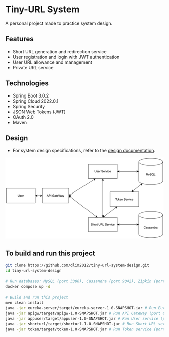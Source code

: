 # Tiny-URL System
A personal project made to practice system design.

## Features
* Short URL generation and redirection service
* User registration and login with JWT authentication
* User URL allowance and management
* Private URL service

## Technologies
* Spring Boot 3.0.2
* Spring Cloud 2022.0.1
* Spring Security
* JSON Web Tokens (JWT)
* OAuth 2.0
* Maven

## Design
* For system design specifications, refer to the [design documentation](https://github.com/dlim2012/tiny-url-system-design/blob/main/Design%20doc.pdf).

<p align="center">
  <img src="diagram.png" width="700" title="hover text">
</p>

## To build and run this project
```bash
git clone https://github.com/dlim2012/tiny-url-system-design.git
cd tiny-url-system-design

# Run databases: MySQL (port 3306), Cassandra (port 9042), Zipkin (port 9411)
docker compose up -d

# Build and run this project
mvn clean install
java -jar eureka-server/target/eureka-server-1.0-SNAPSHOT.jar # Run Eureka Server (port 8761)
java -jar apigw/target/apigw-1.0-SNAPSHOT.jar # Run API Gateway (port 80)
java -jar appuser/target/appuser-1.0-SNAPSHOT.jar # Run User service (port 8081)
java -jar shorturl/target/shorturl-1.0-SNAPSHOT.jar # Run Short URL service (port 8082)
java -jar token/target/token-1.0-SNAPSHOT.jar # Run Token service (port 8083)
```

